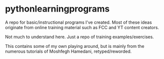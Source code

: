 # pythonlearningprograms
A repo for basic/instructional programs I've created. Most of these ideas originate from online training material such as FCC and YT content creators.

Not much to understand here. Just a repo of training examples/exercises.

This contains some of my own playing around, but is mainly from the numerous tutorials of Moshfegh Hamedani, retyped/reworded.
